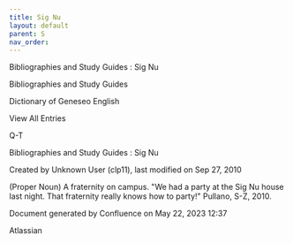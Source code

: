 ```yaml
---
title: Sig Nu
layout: default
parent: S
nav_order:
---
```


Bibliographies and Study Guides : Sig Nu

Bibliographies and Study Guides

Dictionary of Geneseo English

View All Entries

Q-T

Bibliographies and Study Guides : Sig Nu

Created by  Unknown User (clp11), last modified on Sep 27, 2010

(Proper Noun) A fraternity on campus. &quot;We had a party at the Sig Nu house last night. That fraternity really knows how to party!&quot; Pullano, S-Z, 2010.

Document generated by Confluence on May 22, 2023 12:37

Atlassian

